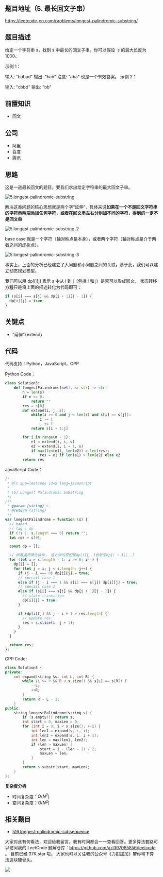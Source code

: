 ## 题目地址（5. 最长回文子串）

https://leetcode-cn.com/problems/longest-palindromic-substring/

## 题目描述

给定一个字符串 s，找到 s 中最长的回文子串。你可以假设  s 的最大长度为 1000。

示例 1：

输入: "babad"
输出: "bab"
注意: "aba" 也是一个有效答案。
示例 2：

输入: "cbbd"
输出: "bb"

## 前置知识

- 回文

## 公司

- 阿里
- 百度
- 腾讯

## 思路

这是一道最长回文的题目，要我们求出给定字符串的最大回文子串。

![5.longest-palindromic-substring](https://tva1.sinaimg.cn/large/007S8ZIlly1ghluamgzr3j30c10690sv.jpg)

解决这类问题的核心思想就是两个字“延伸”，具体来说**如果在一个不是回文字符串的字符串两端添加任何字符，或者在回文串左右分别加不同的字符，得到的一定不是回文串**

![5.longest-palindromic-substring-2](https://tva1.sinaimg.cn/large/007S8ZIlly1ghluanbu9aj30fy07b3yt.jpg)

base case 就是一个字符（轴对称点是本身），或者两个字符（轴对称点是介于两者之间的虚拟点）。

![5.longest-palindromic-substring-3](https://tva1.sinaimg.cn/large/007S8ZIlly1ghluanwnirj30eh09l3yt.jpg)

事实上，上面的分析已经建立了大问题和小问题之间的关联，基于此，我们可以建立动态规划模型。

我们可以用 dp[i][j] 表示 s 中从 i 到 j（包括 i 和 j）是否可以形成回文，
状态转移方程只是将上面的描述转化为代码即可：

```js
if (s[i] === s[j] && dp[i + 1][j - 1]) {
  dp[i][j] = true;
}
```

## 关键点

- ”延伸“（extend）

## 代码

代码支持：Python，JavaScript，CPP

Python Code：

```python
class Solution3:
    def longestPalindrome(self, s: str) -> str:
        n = len(s)
        if n == 0:
            return ""
        res = s[0]
        def extend(i, j, s):
            while(i >= 0 and j < len(s) and s[i] == s[j]):
                i -= 1
                j += 1
            return s[i + 1:j]

        for i in range(n - 1):
            e1 = extend(i, i, s)
            e2 = extend(i, i + 1, s)
            if max(len(e1), len(e2)) > len(res):
                res = e1 if len(e1) > len(e2) else e2
        return res
```

JavaScript Code：

```js
/*
 * @lc app=leetcode id=5 lang=javascript
 *
 * [5] Longest Palindromic Substring
 */
/**
 * @param {string} s
 * @return {string}
 */
var longestPalindrome = function (s) {
  // babad
  // tag : dp
  if (!s || s.length === 0) return "";
  let res = s[0];

  const dp = [];

  // 倒着遍历简化操作， 这么做的原因是dp[i][..]依赖于dp[i + 1][..]
  for (let i = s.length - 1; i >= 0; i--) {
    dp[i] = [];
    for (let j = i; j < s.length; j++) {
      if (j - i === 0) dp[i][j] = true;
      // specail case 1
      else if (j - i === 1 && s[i] === s[j]) dp[i][j] = true;
      // specail case 2
      else if (s[i] === s[j] && dp[i + 1][j - 1]) {
        // state transition
        dp[i][j] = true;
      }

      if (dp[i][j] && j - i + 1 > res.length) {
        // update res
        res = s.slice(i, j + 1);
      }
    }
  }

  return res;
};
```

CPP Code:

```cpp
class Solution3 {
private:
    int expand(string &s, int L, int R) {
        while (L >= 0 && R < s.size() && s[L] == s[R]) {
            --L;
            ++R;
        }
        return R - L - 1;
    }
public:
    string longestPalindrome(string s) {
        if (s.empty()) return s;
        int start = 0, maxLen = 0;
        for (int i = 0; i < s.size(); ++i) {
            int len1 = expand(s, i, i);
            int len2 = expand(s, i, i + 1);
            int len = max(len1, len2);
            if (len > maxLen) {
                start = i - (len - 1) / 2;
                maxLen = len;
            }
        }
        return s.substr(start, maxLen);
    }
};
```

**复杂度分析**

- 时间复杂度：$O(N^2)$
- 空间复杂度：$O(N^2)$

## 相关题目

- [516.longest-palindromic-subsequence](./516.longest-palindromic-subsequence.md)

大家对此有何看法，欢迎给我留言，我有时间都会一一查看回答。更多算法套路可以访问我的 LeetCode 题解仓库：https://github.com/azl397985856/leetcode 。 目前已经 37K star 啦。
大家也可以关注我的公众号《力扣加加》带你啃下算法这块硬骨头。

![](https://tva1.sinaimg.cn/large/007S8ZIlly1gfcuzagjalj30p00dwabs.jpg)
